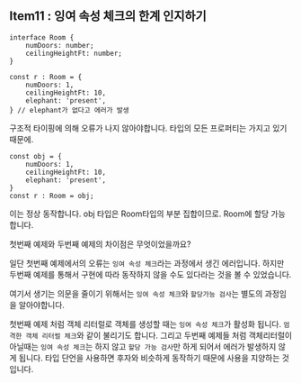 ## Item11 : 잉여 속성 체크의 한계 인지하기

```tsx
interface Room {
    numDoors: number;
    ceilingHeightFt: number;
}

const r : Room = {
    numDoors: 1,
    ceilingHeightFt: 10,
    elephant: 'present',
} // elephant가 없다고 에러가 발생
```

구조적 타이핑에 의해 오류가 나지 않아야합니다. 타입의 모든 프로퍼티는 가지고 있기 때문에.

```tsx
const obj = {
    numDoors: 1,
    ceilingHeightFt: 10,
    elephant: 'present',
}
const r : Room = obj;
```

이는 정상 동작합니다. obj 타입은 Room타입의 부분 집합이므로. Room에 할당 가능합니다.

첫번째 예제와 두번째 예제의 차이점은 무엇이었을까요?

일단 첫번째 예제에서의 오류는 `잉여 속성 체크`라는 과정에서 생긴 에러입니다. 하지만 두번째 예제를 통해서 구현에 따라 동작하지 않을 수도 있다라는 것을 볼 수 있었습니다.

여기서 생기는 의문을 줄이기 위해서는 `잉여 속성 체크`와 `할당가능 검사`는 별도의 과정임을 알아야합니다.

첫번째 예제 처럼 객체 리터럴로 객체를 생성할 때는 `잉여 속성 체크`가 활성화 됩니다. `엄격한 객체 리터럴 체크`와 같이 불리기도 합니다. 그리고 두번째 예제들 처럼 객체리터럴이 아닐때는 `잉여 속성 체크`는 하지 않고 `할당 가능 검사`만 하게 되어서 에러가 발생하지 않게 됩니다. 타입 단언을 사용하면 후자와 비슷하게 동작하기 때문에 사용을 지양하는 것입니다.